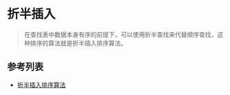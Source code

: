 # 折半插入
> 在查找表中数据本身有序的前提下，可以使用折半查找来代替顺序查找，这种排序的算法就是折半插入排序算法。

## 参考列表
- [折半插入排序算法](http://data.biancheng.net/view/66.html)
